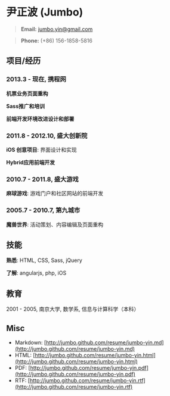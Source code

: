 # 尹正波 (Jumbo)

> **Email:** jumbo.yin@gmail.com

> **Phone:** (+86) 156-1858-5816

## 项目/经历

### 2013.3 - 现在, 携程网

**机票业务页面重构**

**Sass推广和培训**

**前端开发环境改进设计和部署**


### 2011.8 - 2012.10, 盛大创新院

**iOS 创意项目**: 界面设计和实现

**Hybrid应用前端开发**


### 2010.7 - 2011.8, 盛大游戏

**麻球游戏**: 游戏门户和社区网站的前端开发


### 2005.7 - 2010.7, 第九城市

**魔兽世界**: 活动策划、内容编辑及页面重构


## 技能

**熟悉**: HTML, CSS, Sass, jQuery

**了解**: angularjs, php, iOS

## 教育

2001 - 2005, 南京大学, 数学系, 信息与计算科学（本科）

## Misc

+ Markdown: [http://jumbo.github.com/resume/jumbo-yin.md](http://jumbo.github.com/resume/jumbo-yin.md)
+ HTML: [http://jumbo.github.com/resume/jumbo-yin.html](http://jumbo.github.com/resume/jumbo-yin.html)
+ PDF: [http://jumbo.github.com/resume/jumbo-yin.pdf](http://jumbo.github.com/resume/jumbo-yin.pdf)
+ RTF: [http://jumbo.github.com/resume/jumbo-yin.rtf](http://jumbo.github.com/resume/jumbo-yin.rtf)
